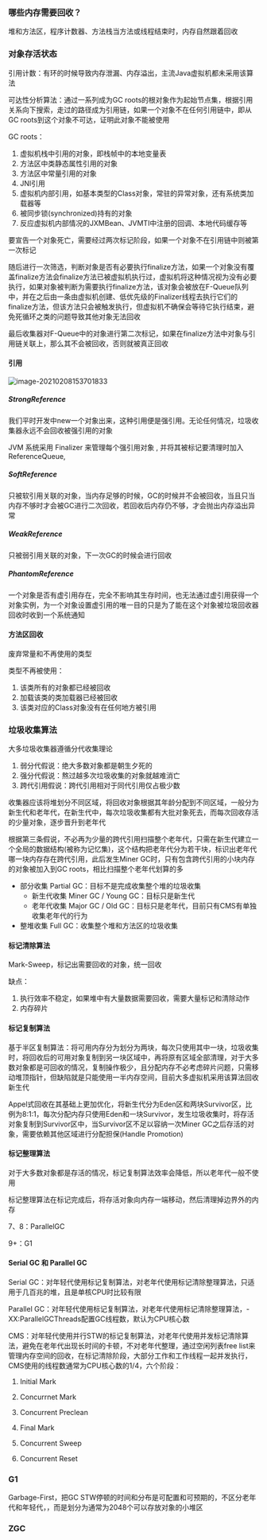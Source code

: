 ### 哪些内存需要回收？ 

堆和方法区，程序计数器、方法栈当方法或线程结束时，内存自然跟着回收

### 对象存活状态

引用计数：有环的时候导致内存泄漏、内存溢出，主流Java虚拟机都未采用该算法

可达性分析算法：通过一系列成为GC roots的根对象作为起始节点集，根据引用关系向下搜索，走过的路径成为引用链，如果一个对象不在任何引用链中，即从GC roots到这个对象不可达，证明此对象不能被使用

GC roots：

1. 虚拟机栈中引用的对象，即栈帧中的本地变量表
2. 方法区中类静态属性引用的对象
3. 方法区中常量引用的对象
4. JNI引用
5. 虚拟机内部引用，如基本类型的Class对象，常驻的异常对象，还有系统类加载器等
6. 被同步锁(synchronized)持有的对象
7. 反应虚拟机内部情况的JXMBean、JVMTI中注册的回调、本地代码缓存等

要宣告一个对象死亡，需要经过两次标记阶段，如果一个对象不在引用链中则被第一次标记

随后进行一次筛选，判断对象是否有必要执行finalize方法，如果一个对象没有覆盖finalize方法会finalize方法已被虚拟机执行过，虚拟机将这种情况视为没有必要执行，如果对象被判断为需要执行finalize方法，该对象会被放在F-Queue队列中，并在之后由一条由虚拟机创建、低优先级的Finalizer线程去执行它们的finalize方法，但该方法只会被触发执行，但虚拟机不确保会等待它执行结束，避免死循环之类的问题导致其他对象无法回收

最后收集器对F-Queue中的对象进行第二次标记，如果在finalize方法中对象与引用链关联上，那么其不会被回收，否则就被真正回收

#### 引用

![image-20210208153701833](file:///Users/lucas/github/notes/image/image-20210208153701833.png?lastModify=1618403488)

##### StrongReference

我们平时开发中new一个对象出来，这种引用便是强引用。无论任何情况，垃圾收集器永远不会回收被强引用的对象 

JVM 系统采用 Finalizer 来管理每个强引用对象 , 并将其被标记要清理时加入ReferenceQueue,

##### SoftReference

只被软引用关联的对象，当内存足够的时候，GC的时候并不会被回收，当且只当内存不够时才会被GC进行二次回收，若回收后内存仍不够，才会抛出内存溢出异常

##### WeakReference

只被弱引用关联的对象，下一次GC的时候会进行回收

##### PhantomReference

一个对象是否有虚引用存在，完全不影响其生存时间，也无法通过虚引用获得一个对象实例，为一个对象设置虚引用的唯一目的只是为了能在这个对象被垃圾回收器回收时收到一个系统通知

#### 方法区回收

废弃常量和不再使用的类型

类型不再被使用：

1. 该类所有的对象都已经被回收
2. 加载该类的类加载器已经被回收
3. 该类对应的Class对象没有在任何地方被引用

### 垃圾收集算法

大多垃圾收集器遵循分代收集理论

1. 弱分代假说：绝大多数对象都是朝生夕死的
2. 强分代假说：熬过越多次垃圾收集的对象就越难消亡
3. 跨代引用假说：跨代引用相对于同代引用仅占极少数

收集器应该将堆划分不同区域，将回收对象根据其年龄分配到不同区域，一般分为新生代和老年代，在新生代中，每次垃圾收集都有大批对象死去，而每次回收存活的少量对象，逐步晋升到老年代

根据第三条假说，不必再为少量的跨代引用扫描整个老年代，只需在新生代建立一个全局的数据结构(被称为记忆集)，这个结构把老年代分为若干块，标识出老年代哪一块内存存在跨代引用，此后发生Miner GC时，只有包含跨代引用的小块内存的对象被加入到GC roots，相比扫描整个老年代划算的多

* 部分收集 Partial GC：目标不是完成收集整个堆的垃圾收集
    * 新生代收集 Miner GC / Young GC：目标只是新生代
    * 老年代收集 Major GC / Old GC：目标只是老年代，目前只有CMS有单独收集老年代的行为
* 整堆收集 Full GC：收集整个堆和方法区的垃圾收集

#### 标记清除算法

Mark-Sweep，标记出需要回收的对象，统一回收

缺点：

1. 执行效率不稳定，如果堆中有大量数据需要回收，需要大量标记和清除动作
2. 内存碎片

#### 标记复制算法

基于半区复制算法：将可用内存分为划分为两块，每次只使用其中一块，垃圾收集时，将回收后的可用对象复制到另一块区域中，再将原有区域全部清理，对于大多数对象都是可回收的情况，复制操作极少，且分配内存不必考虑碎片问题，只需移动堆顶指针，但缺陷就是只能使用一半内存空间，目前大多虚拟机采用该算法回收新生代

Appel式回收在其基础上更加优化，将新生代分为Eden区和两块Survivor区，比例为8:1:1，每次分配内存只使用Eden和一块Survivor，发生垃圾收集时，将存活对象复制到Survivor区中，当Survivor区不足以容纳一次Miner GC之后存活的对象，需要依赖其他区域进行分配担保(Handle Promotion)

#### 标记整理算法

对于大多数对象都是存活的情况，标记复制算法效率会降低，所以老年代一般不使用

标记整理算法在标记完成后，将存活对象向内存一端移动，然后清理掉边界外的内存

7、8：ParallelGC

9+：G1

#### Serial GC 和 Parallel GC

Serial GC：对年轻代使用标记复制算法，对老年代使用标记清除整理算法，只适用于几百兆的堆，且是单核CPU时比较有限

Parallel GC：对年轻代使用标记复制算法，对老年代使用标记清除整理算法，-XX:ParallelGCThreads配置GC线程数，默认为CPU核心数

CMS：对年轻代使用并行STW的标记复制算法，对老年代使用并发标记清除算法，避免在老年代出现长时间的卡顿，不对老年代整理，通过空闲列表free list来管理内存空间的回收，在标记清除阶段，大部分工作和工作线程一起并发执行，CMS使用的线程数通常为CPU核心数的1/4，六个阶段：

1. Initial Mark

2. Concurrnet Mark

3. Concurrent Preclean

4. Final Mark

5. Concurrent Sweep

6. Concurrent Reset

### G1

Garbage-First，把GC STW停顿的时间和分布是可配置和可预期的，不区分老年代和年轻代，，而是划分为通常为2048个可以存放对象的小堆区

### ZGC



